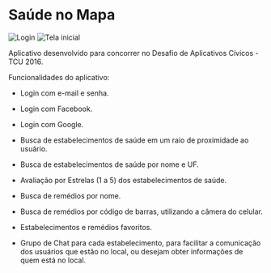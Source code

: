 # Saúde no Mapa

![Login](http://i.imgur.com/6UE7MqF.png) ![Tela inicial](http://i.imgur.com/jLw6bd2.png)

Aplicativo desenvolvido para concorrer no Desafio de Aplicativos Cívicos - TCU 2016.

Funcionalidades do aplicativo:
  - Login com e-mail e senha.
  - Login com Facebook.
  - Login com Google.
 
  - Busca de estabelecimentos de saúde em um raio de proximidade ao usuário. 
  - Busca de estabelecimentos de saúde por nome e UF.
  - Avaliação por Estrelas (1 a 5) dos estabelecimentos de saúde.
  - Busca de remédios por nome. 
  - Busca de remédios por código de barras, utilizando a câmera do celular.
  - Estabelecimentos e remédios favoritos.
 
  - Grupo de Chat para cada estabelecimento, para facilitar a comunicação dos usuários que estão no local, ou desejam obter informações de quem está no local.

